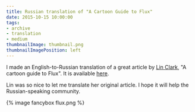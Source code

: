 ```yaml
---
title: Russian translation of "A Cartoon Guide to Flux"
date: 2015-10-15 10:00:00
tags:
- archive
- translation
- medium
thumbnailImage: thumbnail.png
thumbnailImagePosition: left
---
```


I made an English-to-Russian translation of a great article by [Lin Clark](https://twitter.com/linclark), "A cartoon guide to Flux". It is available [here](https://medium.com/russian/%D1%80%D1%83%D0%BA%D0%BE%D0%B2%D0%BE%D0%B4%D1%81%D1%82%D0%B2%D0%BE-%D0%BF%D0%BE-flux-%D0%B2-%D0%BA%D0%B0%D1%80%D1%82%D0%B8%D0%BD%D0%BA%D0%B0%D1%85-d59c03562ea).
<!-- more -->
Lin was so nice to let me translate her original article. I hope it will help the Russian-speaking community.

{% image fancybox flux.png %}
